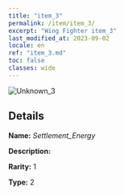 ```yaml
---
title: "item_3"
permalink: /item/item_3/
excerpt: "Wing Fighter item_3"
last_modified_at: 2023-09-02
locale: en
ref: "item_3.md"
toc: false
classes: wide
---
```



 ![Unknown_3](/images/item/Settlement_Energy_p.png)



## Details

 **Name:** *Settlement_Energy* 

 **Description:** 

 **Rarity:** 1 

 **Type:** 2 


